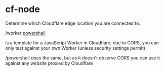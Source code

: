 # cf-node
Determine which Cloudflare edge location you are connected to.

/worker [powershell](https://github.com/b1m-dev/cf-node/blob/main/powershell)




 is a template for a JavaScript Worker in Cloudflare, due to CORS, you
can only test against your own Worker (unless security settings permit)

/powershell does the same, but as it doesn't observe CORS you can use it
against any website proxied by Cloudflare
